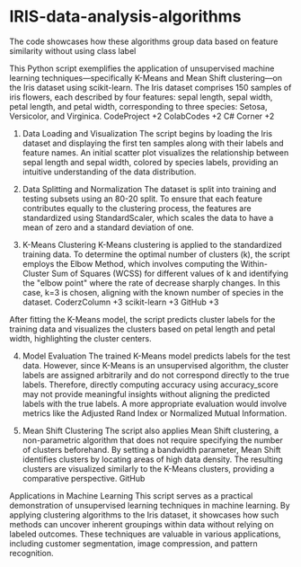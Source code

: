 # IRIS-data-analysis-algorithms
The code showcases how these algorithms group data based on feature similarity without using class label

This Python script exemplifies the application of unsupervised machine learning techniques—specifically K-Means and Mean Shift clustering—on the Iris dataset using scikit-learn. The Iris dataset comprises 150 samples of iris flowers, each described by four features: sepal length, sepal width, petal length, and petal width, corresponding to three species: Setosa, Versicolor, and Virginica.
CodeProject
+2
ColabCodes
+2
C# Corner
+2

1. Data Loading and Visualization
The script begins by loading the Iris dataset and displaying the first ten samples along with their labels and feature names. An initial scatter plot visualizes the relationship between sepal length and sepal width, colored by species labels, providing an intuitive understanding of the data distribution.

2. Data Splitting and Normalization
The dataset is split into training and testing subsets using an 80-20 split. To ensure that each feature contributes equally to the clustering process, the features are standardized using StandardScaler, which scales the data to have a mean of zero and a standard deviation of one.

3. K-Means Clustering
K-Means clustering is applied to the standardized training data. To determine the optimal number of clusters (k), the script employs the Elbow Method, which involves computing the Within-Cluster Sum of Squares (WCSS) for different values of k and identifying the "elbow point" where the rate of decrease sharply changes. In this case, k=3 is chosen, aligning with the known number of species in the dataset.
CoderzColumn
+3
scikit-learn
+3
GitHub
+3

After fitting the K-Means model, the script predicts cluster labels for the training data and visualizes the clusters based on petal length and petal width, highlighting the cluster centers.

4. Model Evaluation
The trained K-Means model predicts labels for the test data. However, since K-Means is an unsupervised algorithm, the cluster labels are assigned arbitrarily and do not correspond directly to the true labels. Therefore, directly computing accuracy using accuracy_score may not provide meaningful insights without aligning the predicted labels with the true labels. A more appropriate evaluation would involve metrics like the Adjusted Rand Index or Normalized Mutual Information.

5. Mean Shift Clustering
The script also applies Mean Shift clustering, a non-parametric algorithm that does not require specifying the number of clusters beforehand. By setting a bandwidth parameter, Mean Shift identifies clusters by locating areas of high data density. The resulting clusters are visualized similarly to the K-Means clusters, providing a comparative perspective. 
GitHub

Applications in Machine Learning
This script serves as a practical demonstration of unsupervised learning techniques in machine learning. By applying clustering algorithms to the Iris dataset, it showcases how such methods can uncover inherent groupings within data without relying on labeled outcomes. These techniques are valuable in various applications, including customer segmentation, image compression, and pattern recognition.

